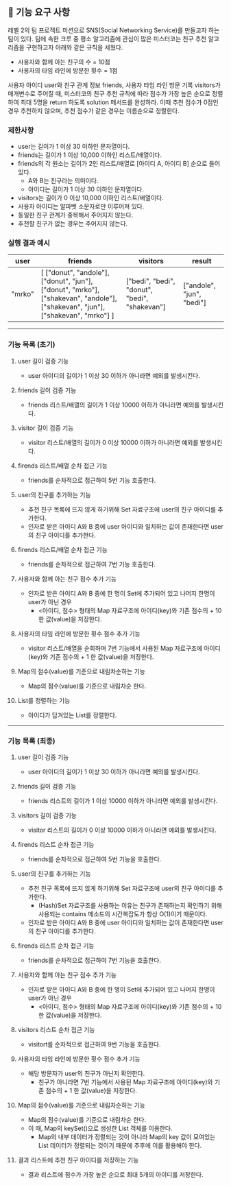 ## 🚀 기능 요구 사항

레벨 2의 팀 프로젝트 미션으로 SNS(Social Networking Service)를 만들고자 하는 팀이 있다. 팀에 속한 크루 중 평소 알고리즘에 관심이 많은 미스터코는 친구 추천 알고리즘을 구현하고자 아래와 같은 규칙을 세웠다.

- 사용자와 함께 아는 친구의 수 = 10점 
- 사용자의 타임 라인에 방문한 횟수 = 1점

사용자 아이디 user와 친구 관계 정보 friends, 사용자 타임 라인 방문 기록 visitors가 매개변수로 주어질 때, 미스터코의 친구 추천 규칙에 따라 점수가 가장 높은 순으로 정렬하여 최대 5명을 return 하도록 solution 메서드를 완성하라. 이때 추천 점수가 0점인 경우 추천하지 않으며, 추천 점수가 같은 경우는 이름순으로 정렬한다.

### 제한사항

- user는 길이가 1 이상 30 이하인 문자열이다.
- friends는 길이가 1 이상 10,000 이하인 리스트/배열이다.
- friends의 각 원소는 길이가 2인 리스트/배열로 [아이디 A, 아이디 B] 순으로 들어있다.
  - A와 B는 친구라는 의미이다.
  - 아이디는 길이가 1 이상 30 이하인 문자열이다.
- visitors는 길이가 0 이상 10,000 이하인 리스트/배열이다.
- 사용자 아이디는 알파벳 소문자로만 이루어져 있다.
- 동일한 친구 관계가 중복해서 주어지지 않는다.
- 추천할 친구가 없는 경우는 주어지지 않는다.

### 실행 결과 예시

| user | friends | visitors | result |
| --- | --- | --- | --- |
| "mrko" | [ ["donut", "andole"], ["donut", "jun"], ["donut", "mrko"], ["shakevan", "andole"], ["shakevan", "jun"], ["shakevan", "mrko"] ] | ["bedi", "bedi", "donut", "bedi", "shakevan"] | ["andole", "jun", "bedi"] |

---

### 기능 목록 (초기)

1. user 길이 검증 기능
   - user 아이디의 길이가 1 이상 30 이하가 아니라면 예외를 발생시킨다.


2. friends 길이 검증 기능
    - friends 리스트/배열의 길이가 1 이상 10000 이하가 아니라면 예외를 발생시킨다.


3. visitor 길이 검증 기능
   - visitor 리스트/배열의 길이가 0 이상 10000 이하가 아니라면 예외를 발생시킨다.


4. firends 리스트/배열 순차 접근 기능
   - friends를 순차적으로 접근하여 5번 기능 호출한다.


5. user의 친구를 추가하는 기능
   - 추천 친구 목록에 뜨지 않게 하기위해 Set 자료구조에 user의 친구 아이디를 추가한다.
   - 인자로 받은 아이디 A와 B 중에 user 아이디와 일치하는 값이 존재한다면 user의 친구 아이디를 추가한다.


6. firends 리스트/배열 순차 접근 기능
   - friends를 순차적으로 접근하여 7번 기능 호출한다.


7. 사용자와 함께 아는 친구 점수 추가 기능
   - 인자로 받은 아이디 A와 B 중에 한 명이 Set에 추가되어 있고 나머지 한명이 user가 아닌 경우
      - <아이디, 점수> 형태의 Map 자료구조에 아이디(key)와 기존 점수의 + 10 한 값(value)을 저장한다.


8. 사용자의 타임 라인에 방문한 횟수 점수 추가 기능
   - visitor 리스트/배열을 순회하며 7번 기능에서 사용된 Map 자료구조에 아이디(key)와 기존 점수의 + 1 한 값(value)을 저장한다.


9. Map의 점수(value)를 기준으로 내림차순하는 기능
   - Map의 점수(value)를 기준으로 내림차순 한다.


10. List를 정렬하는 기능
    - 아이디가 담겨있는 List를 정렬한다.

---

### 기능 목록 (최종)

1. user 길이 검증 기능
    - user 아이디의 길이가 1 이상 30 이하가 아니라면 예외를 발생시킨다.


2. friends 길이 검증 기능
    - friends 리스트의 길이가 1 이상 10000 이하가 아니라면 예외를 발생시킨다.


3. visitors 길이 검증 기능
    - visitor 리스트의 길이가 0 이상 10000 이하가 아니라면 예외를 발생시킨다.


4. firends 리스트 순차 접근 기능
    - friends를 순차적으로 접근하여 5번 기능을 호출한다.


5. user의 친구를 추가하는 기능
    - 추천 친구 목록에 뜨지 않게 하기위해 Set 자료구조에 user의 친구 아이디를 추가한다.
        - (Hash)Set 자료구조를 사용하는 이유는 친구가 존재하는지 확인하기 위해 사용되는 contains 메소드의 시간복잡도가 항상 O(1)이기 때문이다.
   - 인자로 받은 아이디 A와 B 중에 user 아이디와 일치하는 값이 존재한다면 user의 친구 아이디를 추가한다.


6. firends 리스트 순차 접근 기능
    - friends를 순차적으로 접근하여 7번 기능을 호출한다.


7. 사용자와 함께 아는 친구 점수 추가 기능
    - 인자로 받은 아이디 A와 B 중에 한 명이 Set에 추가되어 있고 나머지 한명이 user가 아닌 경우
        - <아이디, 점수> 형태의 Map 자료구조에 아이디(key)와 기존 점수의 + 10 한 값(value)을 저장한다.


8. visitors 리스트 순차 접근 기능
    - visitort를 순차적으로 접근하여 9번 기능을 호출한다.


9. 사용자의 타임 라인에 방문한 횟수 점수 추가 기능
    - 해당 방문자가 user의 친구가 아닌지 확인한다.
        - 친구가 아니라면 7번 기능에서 사용된 Map 자료구조에 아이디(key)와 기존 점수의 + 1 한 값(value)을 저장한다.


10. Map의 점수(value)를 기준으로 내림차순하는 기능
    - Map의 점수(value)를 기준으로 내림차순 한다.
    - 이 때, Map의 keySet()으로 생성한 List 객체를 이용한다.
        - Map의 내부 데이터가 정렬되는 것이 아니라 Map의 key 값이 모여있는 List 데이터가 정렬되는 것이기 때문에 추후에 이를 활용해야 한다.


11. 결과 리스트에 추천 친구 아이디를 저장하는 기능
    - 결과 리스트에 점수가 가장 높은 순으로 최대 5개의 아이디를 저장한다.
